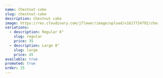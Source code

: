 ```yaml
---
name: Chestnut cake
slug: chestnut-cake
description: Chestnut cake
image: https://res.cloudinary.com/jflower/image/upload/v1617724792/chestnut-cake_vewst3.jpg
variations:
  - description: Regular 6"
    slug: regular
    price: 35
  - description: Large 8"
    slug: large
    price: 45
available: true
promoted: true
order: 25
---
```

